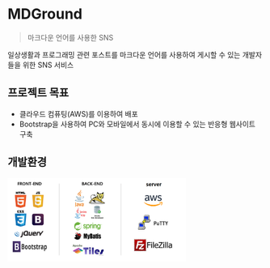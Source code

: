 # MDGround
> 마크다운 언어를 사용한 SNS

일상생활과 프로그래밍 관련 포스트를 마크다운 언어를 사용하여 게시할 수 있는 개발자들을 위한 SNS 서비스  

## 프로젝트 목표
 * 클라우드 컴퓨팅(AWS)를 이용하여 배포
 * Bootstrap을 사용하여 PC와 모바일에서 동시에 이용할 수 있는 반응형 웹사이트 구축

## 개발환경
<img src="/README_file/development_environment.png" width="70%" />


